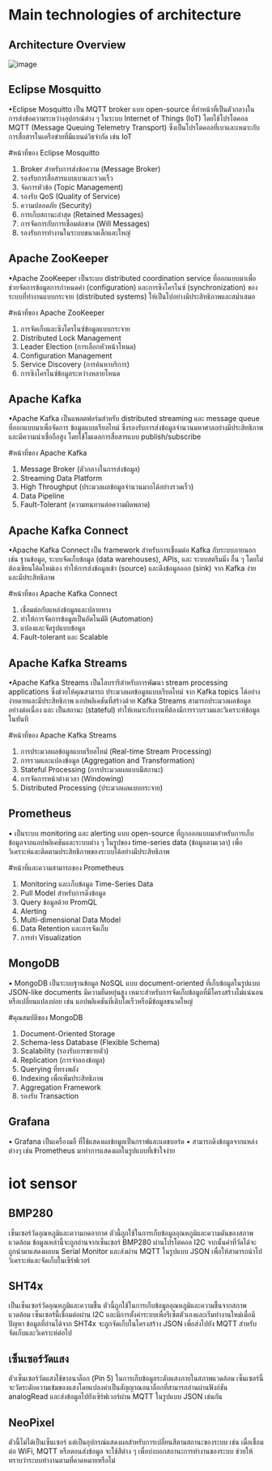 # Main technologies of architecture

## Architecture Overview


![image](https://github.com/user-attachments/assets/dfbc2345-7d09-48db-b603-125756b75488)






## Eclipse Mosquitto
•Eclipse Mosquitto เป็น MQTT broker แบบ open-source ที่ทำหน้าที่เป็นตัวกลางในการส่งข้อความระหว่างอุปกรณ์ต่าง ๆ ในระบบ Internet of Things (IoT) โดยใช้โปรโตคอล MQTT (Message Queuing Telemetry Transport) ซึ่งเป็นโปรโตคอลที่เบาและเหมาะกับการสื่อสารในเครือข่ายที่มีแบนด์วิธจำกัด เช่น IoT

#หน้าที่ของ Eclipse Mosquitto
1) Broker สำหรับการส่งข้อความ (Message Broker)
2) รองรับการสื่อสารแบบเบาและรวดเร็ว
3) จัดการหัวข้อ (Topic Management)
4) รองรับ QoS (Quality of Service)
5) ความปลอดภัย (Security)
6) การเก็บสถานะล่าสุด (Retained Messages)
7) การจัดการกับการเชื่อมต่อขาด (Will Messages)
8) รองรับการทำงานในระบบขนาดเล็กและใหญ่

## Apache ZooKeeper
•Apache ZooKeeper เป็นระบบ distributed coordination service ที่ออกแบบมาเพื่อช่วยจัดการข้อมูลการกำหนดค่า (configuration) และการซิงโครไนซ์ (synchronization) ของระบบที่ทำงานแบบกระจาย (distributed systems) ให้เป็นไปอย่างมีประสิทธิภาพและสม่ำเสมอ

#หน้าที่ของ Apache ZooKeeper
1) การจัดเก็บและซิงโครไนซ์ข้อมูลแบบกระจาย
2) Distributed Lock Management
3) Leader Election (การเลือกหัวหน้าโหนด)
4) Configuration Management
5) Service Discovery (การค้นหาบริการ)
6) การซิงโครไนซ์ข้อมูลระหว่างหลายโหนด

## Apache Kafka
•Apache Kafka เป็นแพลตฟอร์มสำหรับ distributed streaming และ message queue ที่ออกแบบมาเพื่อจัดการ ข้อมูลแบบเรียลไทม์ ซึ่งรองรับการส่งข้อมูลจำนวนมหาศาลอย่างมีประสิทธิภาพและมีความน่าเชื่อถือสูง โดยใช้โมเดลการสื่อสารแบบ publish/subscribe

#หน้าที่ของ Apache Kafka
1) Message Broker (ตัวกลางในการส่งข้อมูล)
2) Streaming Data Platform
3) High Throughput (ประมวลผลข้อมูลจำนวนมากได้อย่างรวดเร็ว)
4) Data Pipeline
5) Fault-Tolerant (ความทนทานต่อความผิดพลาด)

## Apache Kafka Connect
•Apache Kafka Connect เป็น framework สำหรับการเชื่อมต่อ Kafka กับระบบภายนอก เช่น ฐานข้อมูล, ระบบจัดเก็บข้อมูล (data warehouses), APIs, และ ระบบสตรีมมิ่ง อื่น ๆ โดยไม่ต้องเขียนโค้ดใหม่เอง ทำให้การส่งข้อมูลเข้า (source) และดึงข้อมูลออก (sink) จาก Kafka ง่ายและมีประสิทธิภาพ

#หน้าที่ของ Apache Kafka Connect
1) เชื่อมต่อกับแหล่งข้อมูลและปลายทาง
2) ทำให้การจัดการข้อมูลเป็นอัตโนมัติ (Automation)
3) แปลงและจัดรูปแบบข้อมูล
4) Fault-tolerant และ Scalable

## Apache Kafka Streams
•Apache Kafka Streams เป็นไลบรารีสำหรับการพัฒนา stream processing applications ซึ่งช่วยให้คุณสามารถ ประมวลผลข้อมูลแบบเรียลไทม์ จาก Kafka topics ได้อย่างง่ายดายและมีประสิทธิภาพ แอปพลิเคชันที่สร้างด้วย Kafka Streams สามารถประมวลผลข้อมูล อย่างต่อเนื่อง และ เป็นสถานะ (stateful) ทำให้เหมาะกับงานที่ต้องมีการรวบรวมและวิเคราะห์ข้อมูลในทันที

#หน้าที่ของ Apache Kafka Streams
1) การประมวลผลข้อมูลแบบเรียลไทม์ (Real-time Stream Processing)
2) การรวมและแปลงข้อมูล (Aggregation and Transformation)
3) Stateful Processing (การประมวลผลแบบมีสถานะ)
4) การจัดการหน้าต่างเวลา (Windowing)
5) Distributed Processing (ประมวลผลแบบกระจาย)

## Prometheus
• เป็นระบบ monitoring และ alerting แบบ open-source ที่ถูกออกแบบมาสำหรับการเก็บข้อมูลจากแอปพลิเคชันและระบบต่าง ๆ ในรูปของ time-series data (ข้อมูลตามเวลา) เพื่อวิเคราะห์และติดตามประสิทธิภาพของระบบได้อย่างมีประสิทธิภาพ

#หน้าที่และความสามารถของ Prometheus
1) Monitoring และเก็บข้อมูล Time-Series Data
2) Pull Model สำหรับการดึงข้อมูล
3) Query ข้อมูลด้วย PromQL
4) Alerting
5) Multi-dimensional Data Model
6) Data Retention และการจัดเก็บ
7) การทำ Visualization

## MongoDB
• MongoDB เป็นระบบฐานข้อมูล NoSQL แบบ document-oriented ที่เก็บข้อมูลในรูปแบบ JSON-like documents มีความยืดหยุ่นสูง เหมาะสำหรับการจัดเก็บข้อมูลที่มีโครงสร้างไม่แน่นอนหรือเปลี่ยนแปลงบ่อย เช่น แอปพลิเคชันที่เติบโตเร็วหรือมีข้อมูลขนาดใหญ่

#คุณสมบัติของ MongoDB
1) Document-Oriented Storage
2) Schema-less Database (Flexible Schema)
3) Scalability (รองรับการขยายตัว)
4) Replication (การจำลองข้อมูล)
5) Querying ที่ทรงพลัง
6) Indexing เพื่อเพิ่มประสิทธิภาพ
7) Aggregation Framework
8) รองรับ Transaction

## Grafana
• Grafana เป็นเครื่องมอื ที่ใช้แสดงผลข้อมูลเป็นกราฟและแดชบอร์ด 
• สามารถดึงข้อมูลจากแหล่งต่างๆ เช่น Prometheus มาทำการแสดงผลในรูปแบบที่เข้าใจง่าย

# iot sensor
## BMP280 
เซ็นเซอร์วัดอุณหภูมิและความกดอากาศ ตัวนี้ถูกใช้ในการเก็บข้อมูลอุณหภูมิและความดันของสภาพแวดล้อม ข้อมูลเหล่านี้จะถูกอ่านจากเซ็นเซอร์ BMP280 ผ่านโปรโตคอล I2C จากนั้นค่าที่วัดได้จะถูกนำมาแสดงผลบน Serial Monitor และส่งผ่าน MQTT ในรูปแบบ JSON เพื่อให้สามารถนำไปวิเคราะห์และจัดเก็บในเซิร์ฟเวอร์

## SHT4x 
เป็นเซ็นเซอร์วัดอุณหภูมิและความชื้น ตัวนี้ถูกใช้ในการเก็บข้อมูลอุณหภูมิและความชื้นจากสภาพแวดล้อม เซ็นเซอร์นี้เชื่อมต่อผ่าน I2C และมีการตั้งค่าระบบเพื่อรีเซ็ตตัวเองและเริ่มทำงานใหม่เมื่อมีปัญหา ข้อมูลที่อ่านได้จาก SHT4x จะถูกจัดเก็บในโครงสร้าง JSON เพื่อส่งไปยัง MQTT สำหรับจัดเก็บและวิเคราะห์ต่อไป

## เซ็นเซอร์วัดแสง 
ตัวเซ็นเซอร์วัดแสงใช้ขาอนาล็อก (Pin 5) ในการเก็บข้อมูลระดับแสงภายในสภาพแวดล้อม เซ็นเซอร์นี้จะวัดระดับความเข้มของแสงโดยแปลงค่าเป็นสัญญาณอนาล็อกที่สามารถอ่านผ่านฟังก์ชัน analogRead และส่งข้อมูลไปยังเซิร์ฟเวอร์ผ่าน MQTT ในรูปแบบ JSON เช่นกัน

## NeoPixel 
ตัวนี้ไม่ได้เป็นเซ็นเซอร์ แต่เป็นอุปกรณ์แสดงผลสำหรับการเปลี่ยนสีตามสถานะของระบบ เช่น เมื่อเชื่อมต่อ WiFi, MQTT หรือตอนส่งข้อมูล จะใช้สีต่าง ๆ เพื่อบ่งบอกสถานะการทำงานของระบบ ช่วยให้ทราบว่าระบบทำงานตามที่คาดหมายหรือไม่
